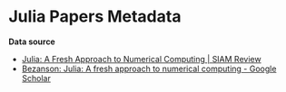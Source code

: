 # Julia Papers Metadata


**Data source**
+ [Julia: A Fresh Approach to Numerical Computing | SIAM Review](https://epubs.siam.org/doi/10.1137/141000671)
+ [Bezanson: Julia: A fresh approach to numerical computing - Google Scholar](https://scholar.google.com/scholar?hl=en&as_sdt=40000005&sciodt=0,22&cites=12373977815425691465)
